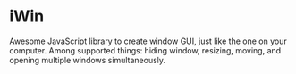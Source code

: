 # iWin
Awesome JavaScript library to create window GUI, just like the one on your computer. Among supported things: hiding window, resizing, moving, and opening multiple windows simultaneously.
